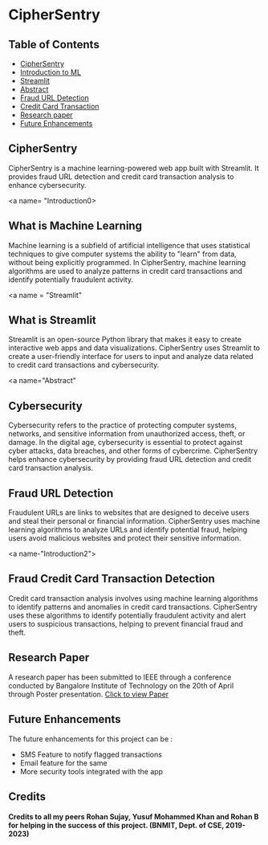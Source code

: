 # CipherSentry

## Table of Contents
- [ CipherSentry ](#CipherSentry)
- [ Introduction to ML ](#Introduction0)
- [ Streamlit ](#Streamlit)
- [ Abstract ](#Abstract)
- [ Fraud URL Detection ](#Introduction1)
- [ Credit Card Transaction ](#Introduction2)
- [ Research paper ](#Research)
- [ Future Enhancements ](#Future)


<a name = "CipherSentry"></a>
## CipherSentry
CipherSentry is a machine learning-powered web app built with Streamlit. It provides fraud URL detection and credit card transaction analysis to enhance cybersecurity.

<a name= "Introduction0></a>
## What is Machine Learning 
Machine learning is a subfield of artificial intelligence that uses statistical techniques to give computer systems the ability to "learn" from data, without being explicitly programmed. In CipherSentry, machine learning algorithms are used to analyze patterns in credit card transactions and identify potentially fraudulent activity.

<a name = "Streamlit"</a>
## What is Streamlit
Streamlit is an open-source Python library that makes it easy to create interactive web apps and data visualizations. CipherSentry uses Streamlit to create a user-friendly interface for users to input and analyze data related to credit card transactions and cybersecurity.

<a name="Abstract"</a>
## Cybersecurity
Cybersecurity refers to the practice of protecting computer systems, networks, and sensitive information from unauthorized access, theft, or damage. In the digital age, cybersecurity is essential to protect against cyber attacks, data breaches, and other forms of cybercrime. CipherSentry helps enhance cybersecurity by providing fraud URL detection and credit card transaction analysis.

<a name="Introduction1"></a>
## Fraud URL Detection
Fraudulent URLs are links to websites that are designed to deceive users and steal their personal or financial information. CipherSentry uses machine learning algorithms to analyze URLs and identify potential fraud, helping users avoid malicious websites and protect their sensitive information.

<a name-"Introduction2"></a>
## Fraud Credit Card Transaction Detection
Credit card transaction analysis involves using machine learning algorithms to identify patterns and anomalies in credit card transactions. CipherSentry uses these algorithms to identify potentially fraudulent activity and alert users to suspicious transactions, helping to prevent financial fraud and theft.

<a name="Research"></a>
## Research Paper
A research paper has been submitted to IEEE through a conference conducted by Bangalore Institute of Technology on the 20th of April through Poster presentation.
<a href="https://github.com/spavan2812/CipherSentry/blob/main/Research%20Paper.pdf">Click to view Paper</a>

<a name="Future"></a>
## Future Enhancements
The future enhancements for this project can be :
- SMS Feature to notify flagged transactions
- Email feature for the same
- More security tools integrated with the app


## Credits
#### Credits to all my peers Rohan Sujay, Yusuf Mohammed Khan and Rohan B for helping in the success of this project. (BNMIT, Dept. of CSE, 2019-2023)




